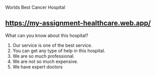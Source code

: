 Worlds Best Cancer Hospital

## https://my-assignment-healthcare.web.app/


What can you know about this hospital? 

1. Our service is one of the best service.
2. You can get any type of help in this hospital.
3. We are so much professional.
4. We are not so much expensive.
5. We have expert doctors
